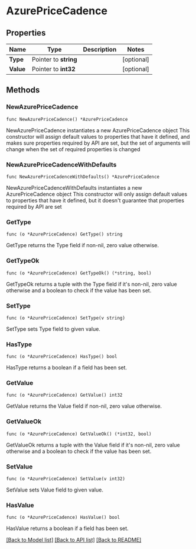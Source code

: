 # AzurePriceCadence

## Properties

Name | Type | Description | Notes
------------ | ------------- | ------------- | -------------
**Type** | Pointer to **string** |  | [optional] 
**Value** | Pointer to **int32** |  | [optional] 

## Methods

### NewAzurePriceCadence

`func NewAzurePriceCadence() *AzurePriceCadence`

NewAzurePriceCadence instantiates a new AzurePriceCadence object
This constructor will assign default values to properties that have it defined,
and makes sure properties required by API are set, but the set of arguments
will change when the set of required properties is changed

### NewAzurePriceCadenceWithDefaults

`func NewAzurePriceCadenceWithDefaults() *AzurePriceCadence`

NewAzurePriceCadenceWithDefaults instantiates a new AzurePriceCadence object
This constructor will only assign default values to properties that have it defined,
but it doesn't guarantee that properties required by API are set

### GetType

`func (o *AzurePriceCadence) GetType() string`

GetType returns the Type field if non-nil, zero value otherwise.

### GetTypeOk

`func (o *AzurePriceCadence) GetTypeOk() (*string, bool)`

GetTypeOk returns a tuple with the Type field if it's non-nil, zero value otherwise
and a boolean to check if the value has been set.

### SetType

`func (o *AzurePriceCadence) SetType(v string)`

SetType sets Type field to given value.

### HasType

`func (o *AzurePriceCadence) HasType() bool`

HasType returns a boolean if a field has been set.

### GetValue

`func (o *AzurePriceCadence) GetValue() int32`

GetValue returns the Value field if non-nil, zero value otherwise.

### GetValueOk

`func (o *AzurePriceCadence) GetValueOk() (*int32, bool)`

GetValueOk returns a tuple with the Value field if it's non-nil, zero value otherwise
and a boolean to check if the value has been set.

### SetValue

`func (o *AzurePriceCadence) SetValue(v int32)`

SetValue sets Value field to given value.

### HasValue

`func (o *AzurePriceCadence) HasValue() bool`

HasValue returns a boolean if a field has been set.


[[Back to Model list]](../README.md#documentation-for-models) [[Back to API list]](../README.md#documentation-for-api-endpoints) [[Back to README]](../README.md)



